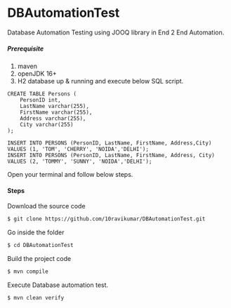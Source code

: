 # DBAutomationTest
Database Automation Testing using JOOQ library in End 2 End Automation.


##### Prerequisite
1. maven
2. openJDK 16+
3. H2 database up & running and execute below SQL script.
```
CREATE TABLE Persons (
    PersonID int,
    LastName varchar(255),
    FirstName varchar(255),
    Address varchar(255),
    City varchar(255)
);

INSERT INTO PERSONS (PersonID, LastName, FirstName, Address,City) VALUES (1, 'TOM', 'CHERRY', 'NOIDA','DELHI');
INSERT INTO PERSONS (PersonID, LastName, FirstName, Address, City) VALUES (2, 'TOMMY', 'SUNNY', 'NOIDA','DELHI');
```

Open your terminal and follow below steps.

#### Steps

Download the source code
```sh
$ git clone https://github.com/10ravikumar/DBAutomationTest.git
```
Go inside the folder
```sh
$ cd DBAutomationTest
```

Build the project code
```sh
$ mvn compile
```

Execute Database automation test.
```sh
$ mvn clean verify
```
